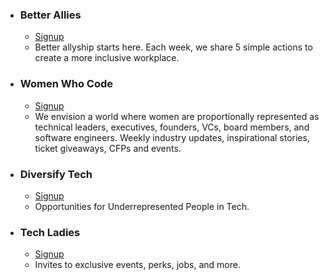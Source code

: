 
- ###  Better Allies
  - [Signup](https://betterallies.us19.list-manage.com/subscribe?u=cc808df089bf312fc1a37916d&id=575137cdc6)
  - Better allyship starts here. Each week, we share 5 simple actions to create a more inclusive workplace.
  
- ###  Women Who Code
  - [Signup](https://us7.campaign-archive.com/home/?u=e75be710ba1a2eb0df9d82ca4&id=73a7096e5d)
  - We envision a world where women are proportionally represented as technical leaders, executives, founders, VCs, board members, and software engineers. Weekly industry updates, inspirational stories, ticket giveaways, CFPs and events.

- ###  Diversify Tech
  - [Signup](https://codewithveni.us2.list-manage.com/track/click?u=12f105953ac73ecedfa0b5604&id=8c951a4f4b&e=e10502e4ea)
  - Opportunities for Underrepresented People in Tech.
  
- ### Tech Ladies
  - [Signup](https://new.hiretechladies.com/join/)
  - Invites to exclusive events, perks, jobs, and more.
  

